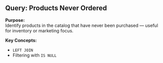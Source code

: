 ## Query: Products Never Ordered

**Purpose:**  
Identify products in the catalog that have never been purchased — useful for inventory or marketing focus.

**Key Concepts:**
- `LEFT JOIN`
- Filtering with `IS NULL`
